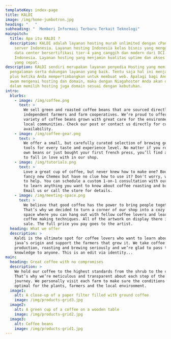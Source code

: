 ```yaml
---
templateKey: index-page
title: KALDI
image: /img/home-jumbotron.jpg
heading: "   "
subheading: "  Memberi Informasi Terbaru Terkait Teknologi"
mainpitch:
  title: Apa itu KALDI ?
  description: KALDI adalah layanan hosting murah unlimited dengan cPanel dan
    server Indonesia. Layanan hosting Indonesia kelas bisnis yang menggunakan
    data center bersertifikasi tier-4 yang canggih dan modern dari DCI
    Indonesia. Layanan hosting yang menjamin kualitas uptime dan akses website
    yang cepat.
description: KALDI sendiri merupakan layanan penyedia Hosting yang memiliki
  pengalaman serta dukungan layanan yang baik. Tentu saja hal ini menjadi nilai
  plus ketika Anda mempertimbangkan untuk membuat web. Apalagi bagi Anda yang
  awam mengenai hosting dan domain, maka dengan Niagahoster Anda akan dimudahkan
  dalam memilih hosting juga domain sesuai dengan kebutuhan.
intro:
  blurbs:
    - image: /img/coffee.png
      text: >
        We sell green and roasted coffee beans that are sourced directly from
        independent farmers and farm cooperatives. We’re proud to offer a
        variety of coffee beans grown with great care for the environment and
        local communities. Check our post or contact us directly for current
        availability.
    - image: /img/coffee-gear.png
      text: >
        We offer a small, but carefully curated selection of brewing gear and
        tools for every taste and experience level. No matter if you roast your
        own beans or just bought your first french press, you’ll find a gadget
        to fall in love with in our shop.
    - image: /img/tutorials.png
      text: >
        Love a great cup of coffee, but never knew how to make one? Bought a
        fancy new Chemex but have no clue how to use it? Don't worry, we’re here
        to help. You can schedule a custom 1-on-1 consultation with our baristas
        to learn anything you want to know about coffee roasting and brewing.
        Email us or call the store for details.
    - image: /img/meeting-space.png
      text: >
        We believe that good coffee has the power to bring people together.
        That’s why we decided to turn a corner of our shop into a cozy meeting
        space where you can hang out with fellow coffee lovers and learn about
        coffee making techniques. All of the artwork on display there is for
        sale. The full price you pay goes to the artist.
  heading: What we offer
  description: >
    Kaldi is the ultimate spot for coffee lovers who want to learn about their
    java’s origin and support the farmers that grew it. We take coffee
    production, roasting and brewing seriously and we’re glad to pass that
    knowledge to anyone. This is an edit via identity...
main:
  heading: Great coffee with no compromises
  description: >
    We hold our coffee to the highest standards from the shrub to the cup.
    That’s why we’re meticulous and transparent about each step of the coffee’s
    journey. We personally visit each farm to make sure the conditions are
    optimal for the plants, farmers and the local environment.
  image1:
    alt: A close-up of a paper filter filled with ground coffee
    image: /img/products-grid3.jpg
  image2:
    alt: A green cup of a coffee on a wooden table
    image: /img/products-grid2.jpg
  image3:
    alt: Coffee beans
    image: /img/products-grid1.jpg
---
```

